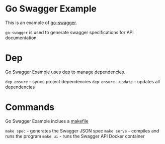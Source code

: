 # Go Swagger Example

This is an example of [go-swagger](https://github.com/go-swagger/go-swagger).

`go-swagger` is used to generate swagger specifications for API documentation.

# Dep
Go Swagger Example uses dep to manage dependencies.

`dep ensure` - syncs project dependencies
`dep ensure -update` - updates all dependencies

# Commands
Go Swagger Example inclues a [makefile](https://github.com/djacobs24/go-swagger-example/blob/master/Makefile)

`make spec` - generates the Swagger JSON spec
`make serve` - compiles and runs the program
`make ui` - runs the Swagger API Docker container